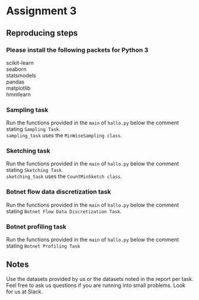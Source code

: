 # Assignment 3 

## Reproducing steps

### Please install the following packets for Python 3

scikit-learn <br />
seaborn <br />
statsmodels <br />
pandas <br />
matplotlib <br />
hmmlearn <br />

### Sampling task

Run the functions provided in the ```main``` of ```hallo.py``` below the comment stating ```Sampling Task```. <br />
```sampling_task``` uses the ```MinWiseSampling class```.

### Sketching task

Run the functions provided in the ```main``` of ```hallo.py``` below the comment stating ```Sketching Task```. <br />
```sketching_task``` uses the ```CountMinSketch class```.

### Botnet flow data discretization task

Run the functions provided in the ```main``` of ```hallo.py``` below the comment stating ```Botnet Flow Data Discretization Task```.

### Botnet profiling task

Run the functions provided in the ```main``` of ```hallo.py``` below the comment stating ```Botnet Profiling Task```

## Notes
Use the datasets provided by us or the datasets noted in the report per task. <br />
Feel free to ask us questions if you are running into small problems. Look for us at Slack. <br />
